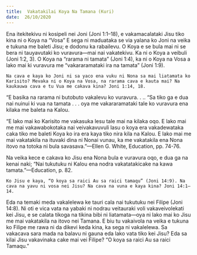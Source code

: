 ```yaml
---
title:  Vakatakilai Koya Na Tamana (Kuri)
date:  26/10/2020
---
```


Ena itekitekivu ni kosipeli nei Joni (Joni 1:1–18), e vakamacalataki Jisu tiko kina ni o Koya na “Vosa” E sega ni maduataka se via yalana ko Joni na veika e tukuna me baleti Jisu; e dodonu ka rabailevu. O Koya e se bula mai ni se bera ni tauyavutaki ko vuravura—mai nai vakatekivu. Ka ni o Koya a veibuli (Joni 1:2, 3). O Koya na “rarama ni tamata” (Joni 1:4), ka ni o Koya na Vosa a lako mai ki vuravura me “vakararamataki ira na tamata” (Joni 1:9).

`Na cava e kaya ko Joni ni sa yaco ena vuku ni Nona sa mai liatamata ko Karisito? Mevaka ni o Koya na Vosa, na rarama cava e kauta mai? Na kaukauwa cava e tu Vua me cakava kina? Joni 1:14, 18.`

“E basika na rarama ni butobuto vakalevu ko vuravura. . .. “Sa tiko ga e dua nai nuinui ki vua na tamata . . . oya me vakararamataki tale ko vuravura ena kilaka me baleta na Kalou.

“E lako mai ko Karisito me vakasuka lesu tale mai na kilaka oqo. E lako mai me mai vakawabokotaka nai veivakavuvuli lasu o koya era vakadewataka caka tiko me baleti Koya ko ira era kaya tiko nira kila na Kalou. E lako mai me mai vakatakila na ituvaki dina ni Nonai vunau, ka me vakatakila ena Nona itovo na totoka ni bula savasava.”—Ellen G. White, Education, pp. 74-76.

Na veika kece e cakava ko Jisu ena Nona bula e vuravura oqo, e dua ga na kenai naki; “Nai tukutuku ni Kalou ena nodra vakatatakicake na kawa tamata.”—Education, p. 82.

`Ko Jisu e kaya, “O koya sa raici Au sa raici tamaqu” (Joni 14:9). Na cava na yavu ni vosa nei Jisu? Na cava na vuna e kaya kina? Joni 14:1–14.`

Eda na temaki meda vakalelewa ke tauri cala nai tukutuku nei Filipe (Joni 14:8). Ni oti e vica vata na yabaki ni nodrau veitauraki voli vakaveivolekati kei Jisu, e se calata tikoga na tikina bibi ni liatamata—oya ni lako mai ko Jisu me mai vakatakila na itovo nei Tamana. E biu tu vakaivola na veika e tukuna ko Filipe me rawa ni da dikevi keda kina, ka sega ni vakalelewa. Sa vakacava sara mada na balavu ni gauna eda lako vata tiko kei Jisu? Eda sa kilai Jisu vakavinaka cake mai vei Filipe? “O koya sa raici Au sa raici Tamaqu.”